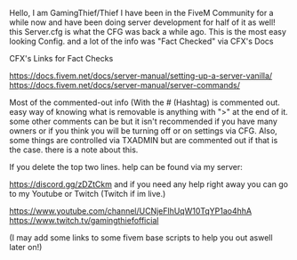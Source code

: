 Hello, I am GamingThief/Thief I have been in the FiveM Community for a while now and have been doing server development for half of it as well! this Server.cfg is what the CFG was back a while ago.
This is the most easy looking Config. and a lot of the info was "Fact Checked" via CFX's Docs 

CFX's Links for Fact Checks

https://docs.fivem.net/docs/server-manual/setting-up-a-server-vanilla/
https://docs.fivem.net/docs/server-manual/server-commands/

Most of the commented-out info (With the # (Hashtag) is commented out. easy way of knowing what is removable is anything with ">" at the end of it. some other comments can be but it isn't recommended if you have many owners
or if you think you will be turning off or on settings via CFG. Also, some things are controlled via TXADMIN but are commented out if that is the case. there is a note about this. 

If you delete the top two lines. help can be found via my server:

https://discord.gg/zDZtCkm
and if you need any help right away you can go to my Youtube or Twitch (Twitch if im live.) 

https://www.youtube.com/channel/UCNjeFlhUqW10TqYP1ao4hhA
https://www.twitch.tv/gamingthiefofficial

(I may add some links to some fivem base scripts to help you out aswell later on!)
